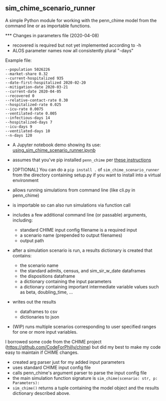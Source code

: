 ## sim_chime_scenario_runner

A simple Python module for working with the penn_chime model from the command line or as importable functions. 

*** Changes in parameters file (2020-04-08)

* recovered is required but not yet implemented according to -h
* ALOS parameter names now all consistently plural "-days"

Example file:

    --population 5026226
    --market-share 0.32
    --current-hospitalized 935
    --date-first-hospitalized 2020-02-20
    --mitigation-date 2020-03-21
    --current-date 2020-04-05
    --recovered 0
    --relative-contact-rate 0.30
    --hospitalized-rate 0.025
    --icu-rate 0.0075
    --ventilated-rate 0.005
    --infectious-days 14
    --hospitalized-days 7
    --icu-days 9
    --ventilated-days 10
    --n-days 120


* A Jupyter notebook demo showing its use: [using_sim_chime_scenario_runner.ipynb](https://github.com/misken/sim_chime_scenario_runner/blob/master/demos/using_sim_chime_scenario_runner.ipynb)

* assumes that you've pip installed `penn_chime` per [these instructions](https://github.com/misken/c19/blob/master/penn_chime_cli_quickstart.md)
* [OPTIONAL] You can do a `pip install .` of `sim_chime_scenario_runner` from the directory containing setup.py if you want to install into a virtual environment
* allows running simulations from command line (like cli.py in penn_chime)
* is importable so can also run simulations via function call
* includes a few additional command line (or passable) arguments, including:
  - standard CHIME input config filename is a required input
  - a scenario name (prepended to output filenames)
  - output path
* after a simulation scenario is run, a results dictionary is created that contains:
  - the scenario name
  - the standard admits, census, and sim_sir_w_date dataframes
  - the dispositions dataframe
  - a dictionary containing the input parameters
  - a dictionary containing important intermediate variable values such as beta, doubling_time, ...
* writes out the results 
  - dataframes to csv
  - dictionaries to json
* (WIP) runs multiple scenarios corresponding to user specified ranges for one or more input variables.

I borrowed some code from the CHIME project (https://github.com/CodeForPhilly/chime) but did my best
to make my code easy to maintain if CHIME changes.

- created arg parser just for my added input parameters
- uses standard CHIME input config file
- calls penn_chime's argument parser to parse the input config file
- the main simulation function signature is `sim_chime(scenario: str, p: Parameters):`
- `sim_chime()` returns a tuple containing the model object and the results dictionary described above.


